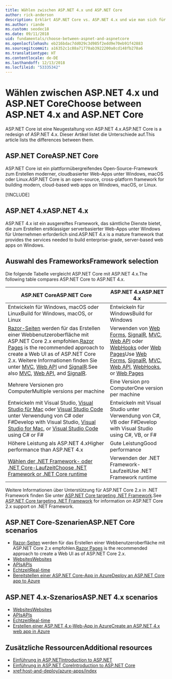 ```yaml
---
title: Wählen zwischen ASP.NET 4.x und ASP.NET Core
author: rick-anderson
description: Erklärt ASP.NET Core vs. ASP.NET 4.x und wie man sich für eines von beiden entscheidet.
ms.author: riande
ms.custom: seodec18
ms.date: 09/11/2018
uid: fundamentals/choose-between-aspnet-and-aspnetcore
ms.openlocfilehash: eb216bdac7dd029c3d985f2edd9e70eb91f42883
ms.sourcegitcommit: a16352c1c88a71770ab3922200a8cd148fb278a6
ms.translationtype: HT
ms.contentlocale: de-DE
ms.lasthandoff: 12/13/2018
ms.locfileid: "53335342"
---
```

# <a name="choose-between-aspnet-4x-and-aspnet-core"></a><span data-ttu-id="dd792-103">Wählen zwischen ASP.NET 4.x und ASP.NET Core</span><span class="sxs-lookup"><span data-stu-id="dd792-103">Choose between ASP.NET 4.x and ASP.NET Core</span></span>

<span data-ttu-id="dd792-104">ASP.NET Core ist eine Neugestaltung von ASP.NET 4.x.</span><span class="sxs-lookup"><span data-stu-id="dd792-104">ASP.NET Core is a redesign of ASP.NET 4.x.</span></span> <span data-ttu-id="dd792-105">Dieser Artikel listet die Unterschiede auf.</span><span class="sxs-lookup"><span data-stu-id="dd792-105">This article lists the differences between them.</span></span>

## <a name="aspnet-core"></a><span data-ttu-id="dd792-106">ASP.NET Core</span><span class="sxs-lookup"><span data-stu-id="dd792-106">ASP.NET Core</span></span>

<span data-ttu-id="dd792-107">ASP.NET Core ist ein plattformübergreifendes Open-Source-Framework zum Erstellen moderner, cloudbasierter Web-Apps unter Windows, macOS oder Linux.</span><span class="sxs-lookup"><span data-stu-id="dd792-107">ASP.NET Core is an open-source, cross-platform framework for building modern, cloud-based web apps on Windows, macOS, or Linux.</span></span>

[!INCLUDE[](~/includes/benefits.md)]

## <a name="aspnet-4x"></a><span data-ttu-id="dd792-108">ASP.NET 4.x</span><span class="sxs-lookup"><span data-stu-id="dd792-108">ASP.NET 4.x</span></span>

<span data-ttu-id="dd792-109">ASP.NET 4.x ist ein ausgereiftes Framework, das sämtliche Dienste bietet, die zum Erstellen erstklassiger serverbasierter Web-Apps unter Windows für Unternehmen erforderlich sind.</span><span class="sxs-lookup"><span data-stu-id="dd792-109">ASP.NET 4.x is a mature framework that provides the services needed to build enterprise-grade, server-based web apps on Windows.</span></span>

## <a name="framework-selection"></a><span data-ttu-id="dd792-110">Auswahl des Frameworks</span><span class="sxs-lookup"><span data-stu-id="dd792-110">Framework selection</span></span>

<span data-ttu-id="dd792-111">Die folgende Tabelle vergleicht ASP.NET Core mit ASP.NET 4.x.</span><span class="sxs-lookup"><span data-stu-id="dd792-111">The following table compares ASP.NET Core to ASP.NET 4.x.</span></span>

| <span data-ttu-id="dd792-112">ASP.NET Core</span><span class="sxs-lookup"><span data-stu-id="dd792-112">ASP.NET Core</span></span> | <span data-ttu-id="dd792-113">ASP.NET 4.x</span><span class="sxs-lookup"><span data-stu-id="dd792-113">ASP.NET 4.x</span></span> |
|---|---|
|<span data-ttu-id="dd792-114">Entwickeln für Windows, macOS oder Linux</span><span class="sxs-lookup"><span data-stu-id="dd792-114">Build for Windows, macOS, or Linux</span></span>|<span data-ttu-id="dd792-115">Entwickeln für Windows</span><span class="sxs-lookup"><span data-stu-id="dd792-115">Build for Windows</span></span>|
|<span data-ttu-id="dd792-116">[Razor-Seiten](xref:razor-pages/index) werden für das Erstellen einer Webbenutzeroberfläche mit ASP.NET Core 2.x empfohlen.</span><span class="sxs-lookup"><span data-stu-id="dd792-116">[Razor Pages](xref:razor-pages/index) is the recommended approach to create a Web UI as of ASP.NET Core 2.x.</span></span> <span data-ttu-id="dd792-117">Weitere Informationen finden Sie unter [MVC](xref:mvc/overview), [Web API](xref:tutorials/first-web-api) und [SignalR](xref:signalr/introduction).</span><span class="sxs-lookup"><span data-stu-id="dd792-117">See also [MVC](xref:mvc/overview), [Web API](xref:tutorials/first-web-api), and [SignalR](xref:signalr/introduction).</span></span>|<span data-ttu-id="dd792-118">Verwenden von [Web Forms](/aspnet/web-forms), [SignalR](/aspnet/signalr), [MVC](/aspnet/mvc), [Web API](/aspnet/web-api/) oder [WebHooks](/aspnet/webhooks/) oder [Web Pages](/aspnet/web-pages)</span><span class="sxs-lookup"><span data-stu-id="dd792-118">Use [Web Forms](/aspnet/web-forms), [SignalR](/aspnet/signalr), [MVC](/aspnet/mvc), [Web API](/aspnet/web-api/), [WebHooks](/aspnet/webhooks/), or [Web Pages](/aspnet/web-pages)</span></span>|
|<span data-ttu-id="dd792-119">Mehrere Versionen pro Computer</span><span class="sxs-lookup"><span data-stu-id="dd792-119">Multiple versions per machine</span></span>|<span data-ttu-id="dd792-120">Eine Version pro Computer</span><span class="sxs-lookup"><span data-stu-id="dd792-120">One version per machine</span></span>|
|<span data-ttu-id="dd792-121">Entwickeln mit Visual Studio, [Visual Studio für Mac](https://www.visualstudio.com/vs/visual-studio-mac/) oder [Visual Studio Code](https://code.visualstudio.com/) unter Verwendung von C# oder F#</span><span class="sxs-lookup"><span data-stu-id="dd792-121">Develop with Visual Studio, [Visual Studio for Mac](https://www.visualstudio.com/vs/visual-studio-mac/), or [Visual Studio Code](https://code.visualstudio.com/) using C# or F#</span></span>|<span data-ttu-id="dd792-122">Entwickeln mit Visual Studio unter Verwendung von C#, VB oder F#</span><span class="sxs-lookup"><span data-stu-id="dd792-122">Develop with Visual Studio using C#, VB, or F#</span></span>|
|<span data-ttu-id="dd792-123">Höhere Leistung als ASP.NET 4.x</span><span class="sxs-lookup"><span data-stu-id="dd792-123">Higher performance than ASP.NET 4.x</span></span>|<span data-ttu-id="dd792-124">Gute Leistung</span><span class="sxs-lookup"><span data-stu-id="dd792-124">Good performance</span></span>|
|[<span data-ttu-id="dd792-125">Wählen der .NET Framework- oder .NET Core-Laufzeit</span><span class="sxs-lookup"><span data-stu-id="dd792-125">Choose .NET Framework or .NET Core runtime</span></span>](/dotnet/standard/choosing-core-framework-server)|<span data-ttu-id="dd792-126">Verwenden der .NET Framework-Laufzeit</span><span class="sxs-lookup"><span data-stu-id="dd792-126">Use .NET Framework runtime</span></span>|

<span data-ttu-id="dd792-127">Weitere Informationen über Unterstützung für ASP.NET Core 2.x in .NET Framework finden Sie unter [ASP.NET Core targeting .NET Framework](xref:index#target-framework).</span><span class="sxs-lookup"><span data-stu-id="dd792-127">See [ASP.NET Core targeting .NET Framework](xref:index#target-framework) for information on ASP.NET Core 2.x support on .NET Framework.</span></span>

## <a name="aspnet-core-scenarios"></a><span data-ttu-id="dd792-128">ASP.NET Core-Szenarien</span><span class="sxs-lookup"><span data-stu-id="dd792-128">ASP.NET Core scenarios</span></span>

* <span data-ttu-id="dd792-129">[Razor-Seiten](xref:razor-pages/index) werden für das Erstellen einer Webbenutzeroberfläche mit ASP.NET Core 2.x empfohlen.</span><span class="sxs-lookup"><span data-stu-id="dd792-129">[Razor Pages](xref:razor-pages/index) is the recommended approach to create a Web UI as of ASP.NET Core 2.x.</span></span>
* [<span data-ttu-id="dd792-130">Websites</span><span class="sxs-lookup"><span data-stu-id="dd792-130">Websites</span></span>](xref:tutorials/first-mvc-app/index)
* [<span data-ttu-id="dd792-131">APIs</span><span class="sxs-lookup"><span data-stu-id="dd792-131">APIs</span></span>](xref:tutorials/first-web-api)
* [<span data-ttu-id="dd792-132">Echtzeit</span><span class="sxs-lookup"><span data-stu-id="dd792-132">Real-time</span></span>](xref:signalr/index)
* [<span data-ttu-id="dd792-133">Bereitstellen einer ASP.NET Core-App in Azure</span><span class="sxs-lookup"><span data-stu-id="dd792-133">Deploy an ASP.NET Core app to Azure</span></span>](/azure/app-service/app-service-web-get-started-dotnet)

## <a name="aspnet-4x-scenarios"></a><span data-ttu-id="dd792-134">ASP.NET 4.x-Szenarios</span><span class="sxs-lookup"><span data-stu-id="dd792-134">ASP.NET 4.x scenarios</span></span>

* [<span data-ttu-id="dd792-135">Websites</span><span class="sxs-lookup"><span data-stu-id="dd792-135">Websites</span></span>](/aspnet/mvc)
* [<span data-ttu-id="dd792-136">APIs</span><span class="sxs-lookup"><span data-stu-id="dd792-136">APIs</span></span>](/aspnet/web-api)
* [<span data-ttu-id="dd792-137">Echtzeit</span><span class="sxs-lookup"><span data-stu-id="dd792-137">Real-time</span></span>](/aspnet/signalr)
* [<span data-ttu-id="dd792-138">Erstellen einer ASP.NET 4.x-Web-App in Azure</span><span class="sxs-lookup"><span data-stu-id="dd792-138">Create an ASP.NET 4.x web app in Azure</span></span>](/azure/app-service/app-service-web-get-started-dotnet-framework)

## <a name="additional-resources"></a><span data-ttu-id="dd792-139">Zusätzliche Ressourcen</span><span class="sxs-lookup"><span data-stu-id="dd792-139">Additional resources</span></span>

* [<span data-ttu-id="dd792-140">Einführung in ASP.NET</span><span class="sxs-lookup"><span data-stu-id="dd792-140">Introduction to ASP.NET</span></span>](/aspnet/overview)
* [<span data-ttu-id="dd792-141">Einführung in ASP.NET Core</span><span class="sxs-lookup"><span data-stu-id="dd792-141">Introduction to ASP.NET Core</span></span>](xref:index)
* <xref:host-and-deploy/azure-apps/index>
